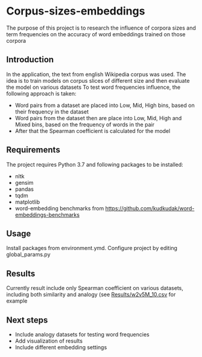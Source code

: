 # Corpus-sizes-embeddings
The purpose of this project is to research the influence of corpora sizes and 
term frequencies on the accuracy of word embeddings trained on those corpora

## Introduction
In the application, the text from english Wikipedia corpus was used. 
The idea is to train models on corpus slices of different size and then evaluate the model on various datasets
To test word frequencies influence, the following approach is taken:
* Word pairs from a dataset are placed into Low, Mid, High bins, based on their frequency in the dataset
* Word pairs from the dataset then are place into Low, Mid, High and Mixed bins, based on the frequency of words in the pair
* After that the Spearman coefficient is calculated for the model

## Requirements
The project requires Python 3.7 and following packages to be installed:
* nltk
* gensim
* pandas
* tqdm
* matplotlib
* word-embedding benchmarks from https://github.com/kudkudak/word-embeddings-benchmarks

## Usage
Install packages from environment.ymd.
Configure project by editing global_params.py

## Results
Currently result include only Spearman coefficient on various datasets, including both similarity and analogy (see [Results/w2v5M_10.csv](Results/w2v5M_10.csv) for example

## Next steps
* Include analogy datasets for testing word frequencies
* Add visualization of results
* Include different embedding settings
